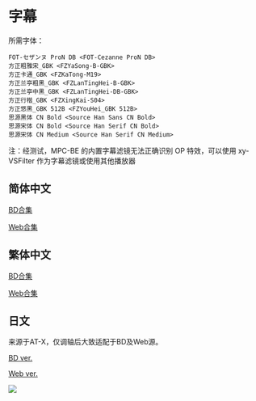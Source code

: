 # 字幕

所需字体：
```
FOT-セザンヌ ProN DB <FOT-Cezanne ProN DB>
方正粗雅宋_GBK <FZYaSong-B-GBK>
方正卡通_GBK <FZKaTong-M19>
方正兰亭粗黑_GBK <FZLanTingHei-B-GBK>
方正兰亭中黑_GBK <FZLanTingHei-DB-GBK>
方正行楷_GBK <FZXingKai-S04>
方正悠黑_GBK 512B <FZYouHei_GBK 512B>
思源黑体 CN Bold <Source Han Sans CN Bold>
思源宋体 CN Bold <Source Han Serif CN Bold>
思源宋体 CN Medium <Source Han Serif CN Medium>
```

注：经测试，MPC-BE 的内置字幕滤镜无法正确识别 OP 特效，可以使用 xy-VSFilter 作为字幕滤镜或使用其他播放器

## 简体中文

[BD合集](https://github.com/Nekomoekissaten-SUB/Nekomoekissaten-MIR-Subs/raw/master/pet/pet_BD_CHS.7z)

[Web合集](https://github.com/Nekomoekissaten-SUB/Nekomoekissaten-MIR-Subs/raw/master/pet/pet_Web_CHS.7z)

## 繁体中文

[BD合集](https://github.com/Nekomoekissaten-SUB/Nekomoekissaten-MIR-Subs/raw/master/pet/pet_BD_CHT.7z)

[Web合集](https://github.com/Nekomoekissaten-SUB/Nekomoekissaten-MIR-Subs/raw/master/pet/pet_Web_CHT.7z)

## 日文

来源于AT-X，仅调轴后大致适配于BD及Web源。

[BD ver.](https://github.com/Nekomoekissaten-SUB/Nekomoekissaten-MIR-Subs/raw/master/pet/pet_BD_JPN.7z)

[Web ver.](https://github.com/Nekomoekissaten-SUB/Nekomoekissaten-MIR-Subs/raw/master/pet/pet_Web_JPN.7z)

![](https://nekomoe.pages.dev/images/2020-01/pet.jpg)